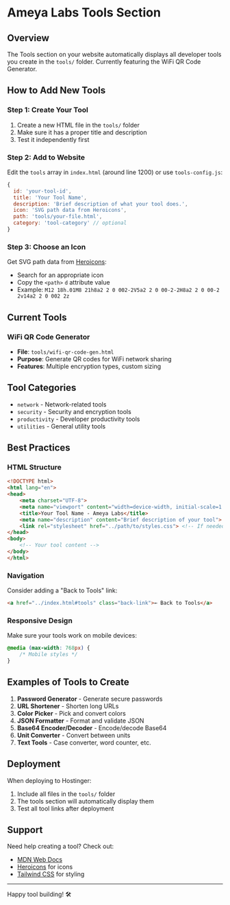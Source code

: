 # Ameya Labs Tools Section

## Overview

The Tools section on your website automatically displays all developer tools you create in the `tools/` folder. Currently featuring the WiFi QR Code Generator.

## How to Add New Tools

### Step 1: Create Your Tool

1. Create a new HTML file in the `tools/` folder
2. Make sure it has a proper title and description
3. Test it independently first

### Step 2: Add to Website

Edit the `tools` array in `index.html` (around line 1200) or use `tools-config.js`:

```javascript
{
  id: 'your-tool-id',
  title: 'Your Tool Name',
  description: 'Brief description of what your tool does.',
  icon: 'SVG path data from Heroicons',
  path: 'tools/your-file.html',
  category: 'tool-category' // optional
}
```

### Step 3: Choose an Icon

Get SVG path data from [Heroicons](https://heroicons.com/):

- Search for an appropriate icon
- Copy the `<path>` `d` attribute value
- Example: `M12 18h.01M8 21h8a2 2 0 002-2V5a2 2 0 00-2-2H8a2 2 0 00-2 2v14a2 2 0 002 2z`

## Current Tools

### WiFi QR Code Generator

- **File**: `tools/wifi-qr-code-gen.html`
- **Purpose**: Generate QR codes for WiFi network sharing
- **Features**: Multiple encryption types, custom sizing

## Tool Categories

- `network` - Network-related tools
- `security` - Security and encryption tools
- `productivity` - Developer productivity tools
- `utilities` - General utility tools

## Best Practices

### HTML Structure

```html
<!DOCTYPE html>
<html lang="en">
<head>
    <meta charset="UTF-8">
    <meta name="viewport" content="width=device-width, initial-scale=1.0">
    <title>Your Tool Name - Ameya Labs</title>
    <meta name="description" content="Brief description of your tool">
    <link rel="stylesheet" href="../path/to/styles.css"> <!-- If needed -->
</head>
<body>
    <!-- Your tool content -->
</body>
</html>
```

### Navigation

Consider adding a "Back to Tools" link:

```html
<a href="../index.html#tools" class="back-link">← Back to Tools</a>
```

### Responsive Design

Make sure your tools work on mobile devices:

```css
@media (max-width: 768px) {
    /* Mobile styles */
}
```

## Examples of Tools to Create

1. **Password Generator** - Generate secure passwords
2. **URL Shortener** - Shorten long URLs
3. **Color Picker** - Pick and convert colors
4. **JSON Formatter** - Format and validate JSON
5. **Base64 Encoder/Decoder** - Encode/decode Base64
6. **Unit Converter** - Convert between units
7. **Text Tools** - Case converter, word counter, etc.

## Deployment

When deploying to Hostinger:

1. Include all files in the `tools/` folder
2. The tools section will automatically display them
3. Test all tool links after deployment

## Support

Need help creating a tool? Check out:

- [MDN Web Docs](https://developer.mozilla.org/)
- [Heroicons](https://heroicons.com/) for icons
- [Tailwind CSS](https://tailwindcss.com/) for styling

---

Happy tool building! 🛠️
